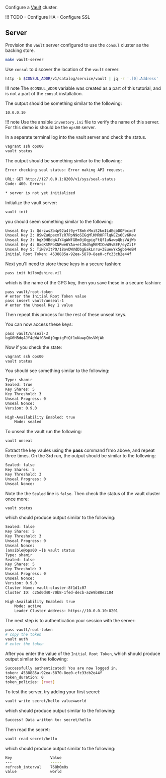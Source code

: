 Configure a [Vault](https://www.vaultproject.io) cluster.

!!! TODO
    - Configure HA
    - Configure SSL

## Server

Provision the `vault` server configured to use the `consul` cluster as the backing store.

```bash
make vault-server
```

Use `consul` to discover the location of the `vault` server:

```bash
http -b $CONSUL_ADDR/v1/catalog/service/vault | jq -r '.[0].Address'
```

!!! note 
    The `$CONSUL_ADDR` variable was created as a part of this tutorial, and is not a 
    part of the `consul` installation.

The output should be something similar to the following:

```bash
10.0.0.10
```

!!! note
    Use the ansible `inventory.ini` file to verify the name of this server.
    For this demo is should be the `ops00` server.

In a separate terminal log into the vault server and check the status.

```bash
vagrant ssh ops00
vault status
```

The output should be something similar to the following:

```bash
Error checking seal status: Error making API request.

URL: GET http://127.0.0.1:8200/v1/sys/seal-status
Code: 400. Errors:

* server is not yet initialized
```

Initialize the vault server:

```bash
vault init
```

you should seem something similar to the following:

```bash
Unseal Key 1: QdrzwsZb4p92a4t9y+78mhrMniS2kmILdEqbDOPocxdf
Unseal Key 2: 8SwZu0pexmTzR7PpN9oSIGqMlKMRUFFlqNEZs6Cv6Rew
Unseal Key 3: bgX0HBdqAJY4gWWfGBm0jOqpigFtQf1uNawpQbsVWjWb
Unseal Key 4: 0xqKSMPoXNRwe6YAo+etJ6dhgMEMICwW9vBEF/eyZi1F
Unseal Key 5: TiN7vItPO/18ovDWVdDbgEakLnru+3EuewYx5gb64eBM
Initial Root Token: 4538885a-92ea-5870-8ee0-cfc33cb2e44f
```

Next you'll need to store these keys in a secure fashion:

```bash
pass init bilbo@shire.vil
```

which is the name of the GPG key, then you save these in a secure fashion:

```
pass vault/root-token
# enter the Initial Root Token value
pass insert vault/unseal-1
# enter the Unseal Key 1 value
```

Then repeat this process for the rest of these unseal keys.

You can now access these keys:

```
pass vault/unseal-3
bgX0HBdqAJY4gWWfGBm0jOqpigFtQf1uNawpQbsVWjWb
```

Now if you check the state:

```bash
vagrant ssh ops00
vault status
```

You should see something similar to the following:

```bash
Type: shamir
Sealed: true
Key Shares: 5
Key Threshold: 3
Unseal Progress: 0
Unseal Nonce:
Version: 0.9.0

High-Availability Enabled: true
	Mode: sealed
```

To unseal the vault run the following:

```bash
vault unseal
```

Extract the key vaules using the **pass** command frmo above, and repeat three times.
On the 3rd run, the output should be similar to the following:

```bash
Sealed: false
Key Shares: 5
Key Threshold: 3
Unseal Progress: 0
Unseal Nonce:
```

Note the the `Sealed` line is `false`.  Then check the status of the vault cluster once more:

```bash
vault status
```

which should produce output similar to the following:

```bash
Sealed: false
Key Shares: 5
Key Threshold: 3
Unseal Progress: 0
Unseal Nonce:
[ansible@ops00 ~]$ vault status
Type: shamir
Sealed: false
Key Shares: 5
Key Threshold: 3
Unseal Progress: 0
Unseal Nonce:
Version: 0.9.0
Cluster Name: vault-cluster-8f1d1c07
Cluster ID: c25d0d40-70b8-1fed-decb-a2e9b88e2104

High-Availability Enabled: true
	Mode: active
	Leader Cluster Address: https://10.0.0.10:8201
```

The next step is to authentication your session with the server:

```bash
pass vault/root-token
# copy the token
vault auth
# enter the token
```

After you enter the value of the `Initial Root Token`, which should produce 
output similar to the following:

```bash
Successfully authenticated! You are now logged in.
token: 4538885a-92ea-5870-8ee0-cfc33cb2e44f
token_duration: 0
token_policies: [root]
```

To test the server, try adding your first secret:

```bash
vault write secret/hello value=world
```

which should produce output similar to the following:

```bash
Success! Data written to: secret/hello
```

Then read the secret:

```bash
vault read secret/hello
```

which should produce output similar to the following:

```bash
Key             	Value
---             	-----
refresh_interval	768h0m0s
value           	world
```
